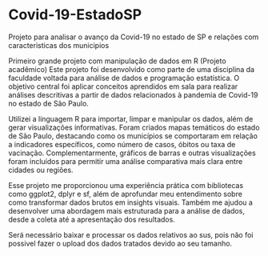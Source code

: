 # Covid-19-EstadoSP
Projeto para analisar o avanço da Covid-19 no estado de SP e relações com caracteristicas dos municipios

Primeiro grande projeto com manipulação de dados em R (Projeto acadêmico)
Este projeto foi desenvolvido como parte de uma disciplina da faculdade voltada para análise de dados e programação estatística. O objetivo central foi aplicar conceitos aprendidos em sala para realizar análises descritivas a partir de dados relacionados à pandemia de Covid-19 no estado de São Paulo.

Utilizei a linguagem R para importar, limpar e manipular os dados, além de gerar visualizações informativas. Foram criados mapas temáticos do estado de São Paulo, destacando como os municípios se comportaram em relação a indicadores específicos, como número de casos, óbitos ou taxa de vacinação. Complementarmente, gráficos de barras e outras visualizações foram incluídos para permitir uma análise comparativa mais clara entre cidades ou regiões.

Esse projeto me proporcionou uma experiência prática com bibliotecas como ggplot2, dplyr e sf, além de aprofundar meu entendimento sobre como transformar dados brutos em insights visuais. Também me ajudou a desenvolver uma abordagem mais estruturada para a análise de dados, desde a coleta até a apresentação dos resultados.


Será necessário baixar e processar os dados relativos ao sus, pois não foi possivel fazer o upload dos dados tratados devido ao seu tamanho.
